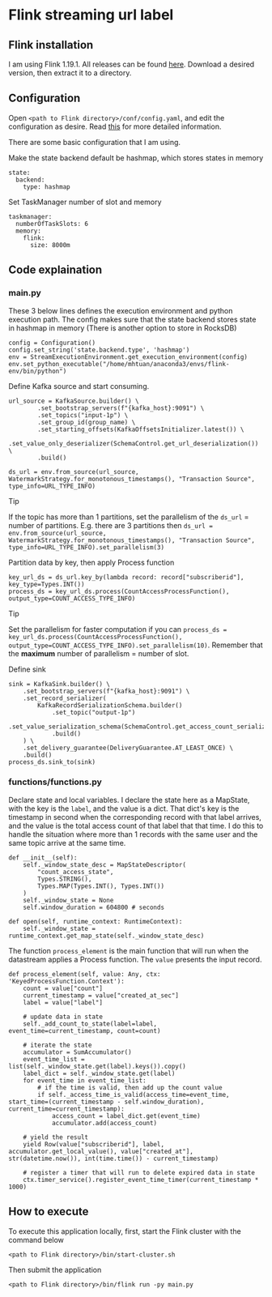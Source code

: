 # Flink streaming url label

## Flink installation
I am using Flink 1.19.1. All releases can be found [here](https://flink.apache.org/downloads/). Download a desired version, then extract it to a directory.

## Configuration
Open `<path to Flink directory>/conf/config.yaml`, and edit the configuration as desire. Read [this](https://nightlies.apache.org/flink/flink-docs-release-1.19/docs/deployment/config/) for more detailed information.

There are some basic configuration that I am using.

Make the state backend default be hashmap, which stores states in memory
```
state:
  backend:
    type: hashmap
```

Set TaskManager number of slot and memory
```
taskmanager:
  numberOfTaskSlots: 6
  memory:
    flink:
      size: 8000m
```

## Code explaination

### main.py

These 3 below lines defines the execution environment and python execution path. The config makes sure that the state backend stores state in hashmap in memory (There is another option to store in RocksDB)
```
config = Configuration()
config.set_string('state.backend.type', 'hashmap')
env = StreamExecutionEnvironment.get_execution_environment(config)
env.set_python_executable("/home/mhtuan/anaconda3/envs/flink-env/bin/python")
```

Define Kafka source and start consuming. 
```
url_source = KafkaSource.builder() \
        .set_bootstrap_servers(f"{kafka_host}:9091") \
        .set_topics("input-1p") \
        .set_group_id(group_name) \
        .set_starting_offsets(KafkaOffsetsInitializer.latest()) \
        .set_value_only_deserializer(SchemaControl.get_url_deserialization()) \
        .build()
        
ds_url = env.from_source(url_source, WatermarkStrategy.for_monotonous_timestamps(), "Transaction Source", type_info=URL_TYPE_INFO)
```
> [!TIP]
> If the topic has more than 1 partitions, set the parallelism of the `ds_url` = number of partitions. E.g. there are 3 partitions then `ds_url = env.from_source(url_source, WatermarkStrategy.for_monotonous_timestamps(), "Transaction Source", type_info=URL_TYPE_INFO).set_parallelism(3)`

Partition data by key, then apply Process function
```
key_url_ds = ds_url.key_by(lambda record: record["subscriberid"], key_type=Types.INT())
process_ds = key_url_ds.process(CountAccessProcessFunction(), output_type=COUNT_ACCESS_TYPE_INFO)
```
> [!TIP]
> Set the parallelism for faster computation if you can `process_ds = key_url_ds.process(CountAccessProcessFunction(), output_type=COUNT_ACCESS_TYPE_INFO).set_parallelism(10)`. Remember that the **maximum** number of parallelism = number of slot.

Define sink
```
sink = KafkaSink.builder() \
    .set_bootstrap_servers(f"{kafka_host}:9091") \
    .set_record_serializer(
        KafkaRecordSerializationSchema.builder()
            .set_topic("output-1p")
            .set_value_serialization_schema(SchemaControl.get_access_count_serialization())
            .build()
    ) \
    .set_delivery_guarantee(DeliveryGuarantee.AT_LEAST_ONCE) \
    .build()
process_ds.sink_to(sink)
```

### functions/functions.py

Declare state and local variables. I declare the state here as a MapState, with the key is the `label`, and the value is a dict. That dict's key is the timestamp in second when the corresponding record with that label arrives, and the value is the total access count of that label that that time. I do this to handle the situation where more than 1 records with the same user and the same topic arrive at the same time.
```
def __init__(self):
    self._window_state_desc = MapStateDescriptor(
        "count_access_state",
        Types.STRING(),
        Types.MAP(Types.INT(), Types.INT())
    )
    self._window_state = None
    self.window_duration = 604800 # seconds

def open(self, runtime_context: RuntimeContext):
    self._window_state = runtime_context.get_map_state(self._window_state_desc)
```

The function `process_element` is the main function that will run when the datastream applies a Process function. The `value` presents the input record.
```
def process_element(self, value: Any, ctx: 'KeyedProcessFunction.Context'):
    count = value["count"]
    current_timestamp = value["created_at_sec"]
    label = value["label"]
    
    # update data in state
    self._add_count_to_state(label=label, event_time=current_timestamp, count=count)
    
    # iterate the state
    accumulator = SumAccumulator()
    event_time_list = list(self._window_state.get(label).keys()).copy()
    label_dict = self._window_state.get(label)
    for event_time in event_time_list:
        # if the time is valid, then add up the count value
        if self._access_time_is_valid(access_time=event_time, start_time=(current_timestamp - self.window_duration), current_time=current_timestamp):
            access_count = label_dict.get(event_time)
            accumulator.add(access_count)

    # yield the result
    yield Row(value["subscriberid"], label, accumulator.get_local_value(), value["created_at"], str(datetime.now()), int(time.time()) - current_timestamp)
    
    # register a timer that will run to delete expired data in state
    ctx.timer_service().register_event_time_timer(current_timestamp * 1000)
```

## How to execute
To execute this application locally, first, start the Flink cluster with the command below
```
<path to Flink directory>/bin/start-cluster.sh
```

Then submit the application
```
<path to Flink directory>/bin/flink run -py main.py
```

